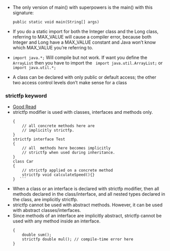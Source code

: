 * The only version of main() with superpowers is the main() with this signature:

  ```
  public static void main(String[] args)
  ```

* If you do a static import for both the Integer class and the Long class, referring to MAX_VALUE will cause a compiler error, because both Integer and Long have a MAX_VALUE constant and Java won’t know which MAX_VALUE you’re referring to.

* ``` import java.*; ``` Will compile but not work. If want you define the ```ArrayList``` then you have to import the ``` import java.util.ArrayList;``` or ```import java.util.*;```

* A class can be declared with only public or default access; the other two access control levels don’t make sense for a class


### strictfp keyword

* [Good Read](https://www.geeksforgeeks.org/strictfp-keyword-java/)
* strictfp modifier is used with classes, interfaces and methods only.
  ``` strictfp class Test
  {   
      // all concrete methods here are
      // implicitly strictfp.    
  }
  strictfp interface Test
  {   
      // all  methods here becomes implicitly 
      // strictfp when used during inheritance.    
  }
  class Car
  {  
      // strictfp applied on a concrete method 
      strictfp void calculateSpeed(){}
  }  ```
* When a class or an interface is declared with strictfp modifier, then all methods declared in the class/interface, and all nested types declared in the class, are implicitly strictfp.
* strictfp cannot be used with abstract methods. However, it can be used with abstract classes/interfaces.
* Since methods of an interface are implicitly abstract, strictfp cannot be used with any method inside an interface.
  ```strictfp interface Test 
  {
      double sum();
      strictfp double mul(); // compile-time error here
  }
  ```
  
